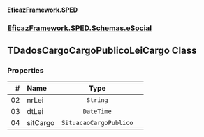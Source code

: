 #### [EficazFramework.SPED](EficazFrameworkSPED.md 'EficazFramework SPED')
### [EficazFramework.SPED.Schemas.eSocial](EficazFramework.SPED.Schemas.eSocial.md 'EficazFramework.SPED.Schemas.eSocial')

## TDadosCargoCargoPublicoLeiCargo Class
### Properties

| # | Name | Type | |
| ---: | :--- | :---: | :--- |
| 02 | nrLei | `String` |  |
| 03 | dtLei | `DateTime` |  |
| 04 | sitCargo | `SituacaoCargoPublico` |  |
